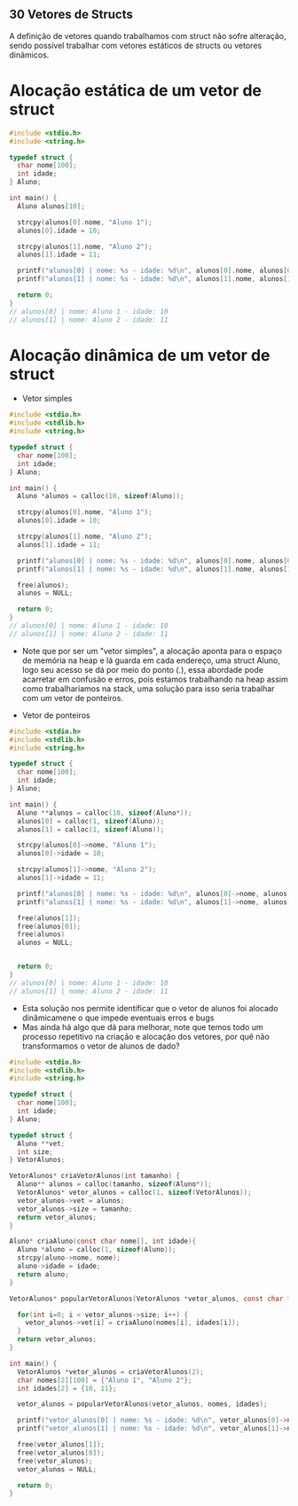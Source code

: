 ## 30 Vetores de Structs

A definição de vetores quando trabalhamos com struct não sofre alteração, sendo possível trabalhar com vetores estáticos de structs ou vetores dinâmicos.

# Alocação estática de um vetor de struct

```c
#include <stdio.h>
#include <string.h>

typedef struct {
  char nome[100];
  int idade;
} Aluno;

int main() {
  Aluno alunos[10];

  strcpy(alunos[0].nome, "Aluno 1");
  alunos[0].idade = 10;

  strcpy(alunos[1].nome, "Aluno 2");
  alunos[1].idade = 11;

  printf("alunos[0] | nome: %s - idade: %d\n", alunos[0].nome, alunos[0].idade);
  printf("alunos[1] | nome: %s - idade: %d\n", alunos[1].nome, alunos[1].idade);

  return 0;
}
// alunos[0] | nome: Aluno 1 - idade: 10
// alunos[1] | nome: Aluno 2 - idade: 11
```

# Alocação dinâmica de um vetor de struct

- Vetor simples

```c
#include <stdio.h>
#include <stdlib.h>
#include <string.h>

typedef struct {
  char nome[100];
  int idade;
} Aluno;

int main() {
  Aluno *alunos = calloc(10, sizeof(Aluno));

  strcpy(alunos[0].nome, "Aluno 1");
  alunos[0].idade = 10;

  strcpy(alunos[1].nome, "Aluno 2");
  alunos[1].idade = 11;

  printf("alunos[0] | nome: %s - idade: %d\n", alunos[0].nome, alunos[0].idade);
  printf("alunos[1] | nome: %s - idade: %d\n", alunos[1].nome, alunos[1].idade);

  free(alunos);
  alunos = NULL;

  return 0;
}
// alunos[0] | nome: Aluno 1 - idade: 10
// alunos[1] | nome: Aluno 2 - idade: 11
```

- Note que por ser um "vetor simples", a alocação aponta para o espaço de memória na heap e lá guarda em cada endereço, uma struct Aluno, logo seu acesso se dá por meio do ponto (.), essa abordade pode acarretar em confusão e erros, pois estamos trabalhando na heap assim como trabalharíamos na stack, uma solução para isso seria trabalhar com um vetor de ponteiros.

* Vetor de ponteiros

```c
#include <stdio.h>
#include <stdlib.h>
#include <string.h>

typedef struct {
  char nome[100];
  int idade;
} Aluno;

int main() {
  Aluno **alunos = calloc(10, sizeof(Aluno*));
  alunos[0] = calloc(1, sizeof(Aluno));
  alunos[1] = calloc(1, sizeof(Aluno));

  strcpy(alunos[0]->nome, "Aluno 1");
  alunos[0]->idade = 10;

  strcpy(alunos[1]->nome, "Aluno 2");
  alunos[1]->idade = 11;

  printf("alunos[0] | nome: %s - idade: %d\n", alunos[0]->nome, alunos[0]->idade);
  printf("alunos[1] | nome: %s - idade: %d\n", alunos[1]->nome, alunos[1]->idade);

  free(alunos[1]);
  free(alunos[0]);
  free(alunos)
  alunos = NULL;


  return 0;
}
// alunos[0] | nome: Aluno 1 - idade: 10
// alunos[1] | nome: Aluno 2 - idade: 11
```

- Esta solução nos permite identificar que o vetor de alunos foi alocado dinâmicamene o que impede eventuais erros e bugs
- Mas ainda há algo que dá para melhorar, note que temos todo um processo repetitivo na criação e alocação dos vetores, por quê não transformamos o vetor de alunos de dado?

```c
#include <stdio.h>
#include <stdlib.h>
#include <string.h>

typedef struct {
  char nome[100];
  int idade;
} Aluno;

typedef struct {
  Aluno **vet;
  int size;
} VetorAlunos;

VetorAlunos* criaVetorAlunos(int tamanho) {
  Aluno** alunos = calloc(tamanho, sizeof(Aluno*));
  VetorAlunos* vetor_alunos = calloc(1, sizeof(VetorAlunos));
  vetor_alunos->vet = alunos;
  vetor_alunos->size = tamanho;
  return vetor_alunos;
}

Aluno* criaAluno(const char nome[], int idade){
  Aluno *aluno = calloc(1, sizeof(Aluno));
  strcpy(aluno->nome, nome);
  aluno->idade = idade;
  return aluno;
}

VetorAlunos* popularVetorAlunos(VetorAlunos *vetor_alunos, const char *nomes[], const int idades[]) {

  for(int i=0; i < vetor_alunos->size; i++) {
    vetor_alunos->vet[i] = criaAluno(nomes[i], idades[i]);
  }
  return vetor_alunos;
}

int main() {
  VetorAlunos *vetor_alunos = criaVetorAlunos(2);
  char nomes[2][100] = {"Aluno 1", "Aluno 2"};
  int idades[2] = {10, 11};

  vetor_alunos = popularVetorAlunos(vetor_alunos, nomes, idades);

  printf("vetor_alunos[0] | nome: %s - idade: %d\n", vetor_alunos[0]->nome, vetor_alunos[0]->idade);
  printf("vetor_alunos[1] | nome: %s - idade: %d\n", vetor_alunos[1]->nome, vetor_alunos[1]->idade);

  free(vetor_alunos[1]);
  free(vetor_alunos[0]);
  free(vetor_alunos);
  vetor_alunos = NULL;

  return 0;
}
```
